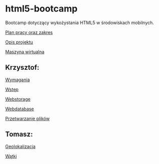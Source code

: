 html5-bootcamp
==============

Bootcamp dotyczący wykożystania HTML5 w środowiskach mobilnych.

[Plan pracy oraz zakres](https://github.com/romanowski/html5-bootcamp/wiki/Plan-pracy-oraz-zakres)

[Opis projektu](https://github.com/romanowski/html5-bootcamp/wiki/Opis-projektu)

[Maszyna wirtualna](https://drive.google.com/file/d/0B3PN0wv6N_pqV3hCNkpwazRJZWc/edit?usp=sharing)


## Krzysztof:
[Wymagania](https://github.com/romanowski/html5-bootcamp/wiki/before-start)

[Wstęp](https://github.com/romanowski/html5-bootcamp/wiki/Wst%C4%99p)

[Webstorage](https://github.com/romanowski/html5-bootcamp/wiki/Webstorage)

[Webdatabase](https://github.com/romanowski/html5-bootcamp/wiki/Webdatabase)

[Przetwarzanie plików](https://github.com/romanowski/html5-bootcamp/wiki/Przetwarzanie-plik%C3%B3w)

## Tomasz:

[Geolokalizacja](https://github.com/romanowski/html5-bootcamp/wiki/Geolokalizacja)

[Wątki](https://github.com/romanowski/html5-bootcamp/wiki/W%C4%85tki)
